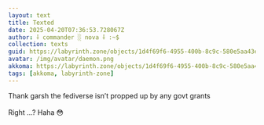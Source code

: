 ```yaml
---
layout: text
title: Texted
date: 2025-04-20T07:36:53.728067Z
author: ⸸ commander ░ nova ⸸ :~$
collection: texts
guid: https://labyrinth.zone/objects/1d4f69f6-4955-400b-8c9c-580e5aa43e52
avatar: /img/avatar/daemon.png
akkoma: https://labyrinth.zone/objects/1d4f69f6-4955-400b-8c9c-580e5aa43e52
tags: [akkoma, labyrinth-zone]
---
```


<p>Thank garsh the fediverse isn’t propped up by any govt grants<br><br>Right …? Haha 😳</p>